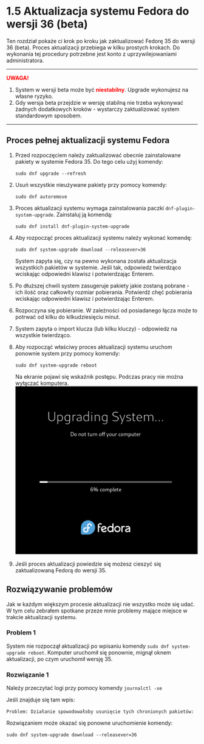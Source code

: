 # 1.5 Aktualizacja systemu Fedora do wersji 36 (beta)
Ten rozdział pokaże ci krok po kroku jak zaktualizować Fedorę 35 do wersji 36 (beta).
Proces aktualizacji przebiega w kilku prostych krokach. Do wykonania tej procedury potrzebne jest konto z uprzywilejowaniami administratora.

***
<b style="color:red">UWAGA!</b>

1. System w wersji beta może być <b style="color:red">niestabilny</b>. Upgrade wykonujesz na własne ryzyko.
2. Gdy wersja beta przejdzie w wersję stabilną nie trzeba wykonywać żadnych dodatkowych kroków - wystarczy zaktualizować system standardowym sposobem.

***

## Proces pełnej aktualizacji systemu Fedora

1. Przed rozpoczęciem należy zaktualizować obecnie zainstalowane pakiety w systemie Fedora 35.
   Do tego celu użyj komendy:
   ```
   sudo dnf upgrade --refresh
   ```

2. Usuń wszystkie nieużywane pakiety przy pomocy komendy:
   ```
   sudo dnf autoremove
   ```

3. Proces aktualizacji systemu wymaga zainstalowania paczki ```dnf-plugin-system-upgrade```. Zainstaluj ją komendą:
   ```
   sudo dnf install dnf-plugin-system-upgrade
   ```

4. Aby rozpocząć proces aktualizacji systemu należy wykonać komendę:
   ```
   sudo dnf system-upgrade download --releasever=36
   ```
   System zapyta się, czy na pewno wykonana została aktualizacja wszystkich pakietów w systemie. Jeśli tak, odpowiedz twierdząco wciskając odpowiedni klawisz i potwierdzając Enterem.

5. Po dłuższej chwili system zasugeruje pakiety jakie zostaną pobrane - ich ilość oraz całkowity rozmiar pobierania. Potwierdź chęć pobierania wciskając odpowiedni klawisz i potwierdzając Enterem.

6. Rozpoczyna się pobieranie. W zależności od posiadanego łącza może to potrwać od kilku do kilkudziesięciu minut.

7. System zapyta o import klucza (lub kilku kluczy) - odpowiedz na wszystkie twierdząco.

8. Aby rozpocząć właściwy proces aktualizacji systemu uruchom ponownie system przy pomocy komendy:
   ```
   sudo dnf system-upgrade reboot
   ```
   Na ekranie pojawi się wskaźnik postępu. Podczas pracy nie można wyłączać komputera.
   ![Aktualizacja Fedora](./gfx/fedora_update_1.webp)

9. Jeśli proces aktualizacji powiedzie się możesz cieszyć się zaktualizowaną Fedorą do wersji 35.

## Rozwiązywanie problemów
Jak w każdym większym procesie aktualizacji nie wszystko może się udać. W tym celu zebrałem spotkane przeze mnie problemy mające miejsce w trakcie aktualizacji systemu.

### Problem 1
System nie rozpoczął aktualizacji po wpisaniu komendy ```sudo dnf system-upgrade reboot```.
Komputer uruchomił się ponownie, mignął oknem aktualizacji, po czym uruchomił wersję 35.
### Rozwiązanie 1
Należy przeczytać logi przy pomocy komendy ```journalctl -xe```

Jeśli znajduje się tam wpis:
```
Problem: Działanie spowodowałoby usunięcie tych chronionych pakietów:
```
Rozwiązaniem może okazać się ponowne uruchomienie komendy:
```
sudo dnf system-upgrade download --releasever=36
```
